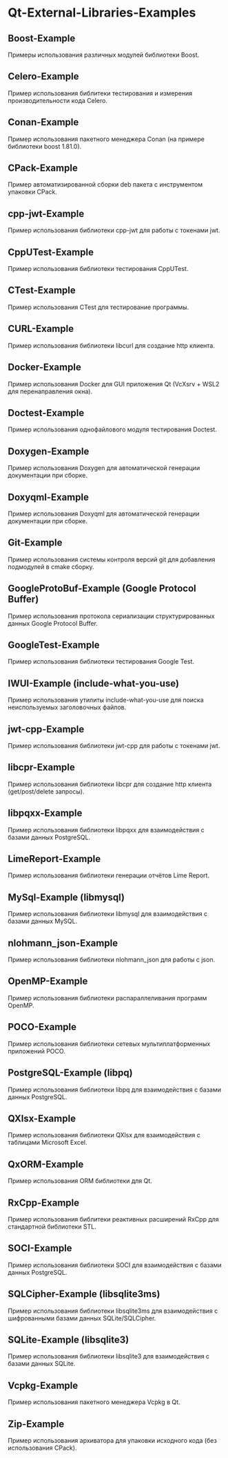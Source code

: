 # Qt-External-Libraries-Examples

## Boost-Example

Примеры использования различных модулей библиотеки Boost.

## Celero-Example

Пример использования библитеки тестирования и измерения производительности кода Celero.

## Conan-Example

Пример использования пакетного менеджера Conan (на примере библиотеки boost 1.81.0).

## CPack-Example

Пример автоматизированной сборки deb пакета с инструментом упаковки CPack.

## cpp-jwt-Example

Пример использования библиотеки cpp-jwt для работы с токенами jwt.

## CppUTest-Example

Пример использования библиотеки тестирования CppUTest.

## CTest-Example

Пример использования CTest для тестирование программы.

## CURL-Example

Пример использования библиотеки libcurl для создание http клиента.

## Docker-Example

Пример использования Docker для GUI приложения Qt (VcXsrv + WSL2 для перенаправления окна).

## Doctest-Example

Пример использования однофайлового модуля тестирования Doctest.

## Doxygen-Example

Пример использования Doxygen для автоматической генерации документации при сборке.

## Doxyqml-Example

Пример использования Doxyqml для автоматической генерации документации при сборке.

## Git-Example

Пример использования системы контроля версий git для добавления подмодулей в cmake сборку.

## GoogleProtoBuf-Example (Google Protocol Buffer)

Пример использования протокола сериализации структурированных данных Google Protocol Buffer.

## GoogleTest-Example

Пример использования библиотеки тестирования Google Test.

## IWUI-Example (include-what-you-use)

Пример использования утилиты include-what-you-use для поиска неиспользуемых заголовочных файлов.

## jwt-cpp-Example

Пример использования библиотеки jwt-cpp для работы с токенами jwt.

## libcpr-Example

Пример использования библиотеки libcpr для создание http клиента (get/post/delete запросы).

## libpqxx-Example

Пример использования библиотеки libpqxx для взаимодействия с базами данных PostgreSQL.

## LimeReport-Example

Пример использования библиотеки генерации отчётов Lime Report.

## MySql-Example (libmysql)

Пример использования библиотеки libmysql для взаимодействия с базами данных MySQL.

## nlohmann_json-Example

Пример использования библиотеки nlohmann_json для работы с json.

## OpenMP-Example

Пример использования библиотеки распараллеливания программ OpenMP.

## POCO-Example

Пример использования библиотеки сетевых мультиплатформенных приложений POCO.

## PostgreSQL-Example (libpq)

Пример использования библиотеки libpq для взаимодействия с базами данных PostgreSQL.

## QXlsx-Example

Пример использования библиотеки QXlsx для взаимодействия с таблицами Microsoft Excel.

## QxORM-Example

Пример использования ORM библиотеки для Qt.

## RxCpp-Example

Пример использования библитеки реактивных расширений RxCpp для стандартной библиотеки STL.

## SOCI-Example

Пример использования библиотеки SOCI для взаимодействия с базами данных PostgreSQL.

## SQLCipher-Example (libsqlite3ms)

Пример использования библиотеки libsqlite3ms для взаимодействия с шифрованными базами данных SQLite/SQLCipher.

## SQLite-Example (libsqlite3)

Пример использования библиотеки libsqlite3 для взаимодействия с базами данных SQLite.

## Vcpkg-Example

Пример использования пакетного менеджера Vcpkg в Qt.

## Zip-Example

Пример использования архиватора для упаковки исходного кода (без использования CPack).

